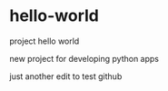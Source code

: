 # hello-world
project hello world

new project for developing python apps

just another edit to test github
